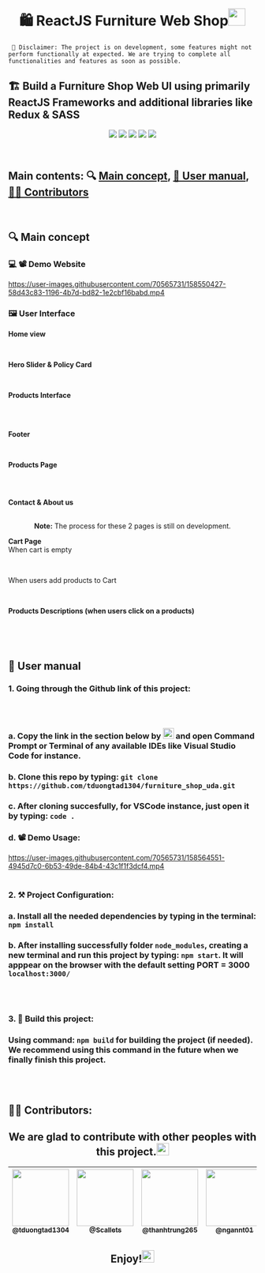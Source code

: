<h1 align="center"><b>🛍️ ReactJS Furniture Web Shop</b><img src="https://media.giphy.com/media/hvRJCLFzcasrR4ia7z/giphy.gif" width="35"></h1>

     📝 Disclaimer: The project is on development, some features might not perform functionally at expected. We are trying to complete all functionalities and features as soon as possible.

## 🏗️ Build a Furniture Shop Web UI using primarily ReactJS  Frameworks and additional libraries like Redux & SASS
<p align="center">
  <a href="https://www.reactjs.org/"><img src="https://img.shields.io/badge/React-20232A?style=for-the-badge&logo=react&logoColor=61DAFB"/></a>
    <a href="#"><img src="https://img.shields.io/badge/JavaScript-323330?style=for-the-badge&logo=javascript&logoColor=F7DF1E)"/></a>
    <a href="https://sass-lang.com/"><img src="https://img.shields.io/badge/Sass-CC6699?style=for-the-badge&logo=sass&logoColor=white"/></a>
    <a href="https://redux.js.org/"><img src="https://img.shields.io/badge/Redux-593D88?style=for-the-badge&logo=redux&logoColor=white"/></a>
    <a href="https://redux.js.org/"><img src="https://img.shields.io/badge/React_Router-CA4245?style=for-the-badge&logo=react-router&logoColor=white"/></a>
</p>
<br>

## Main contents: 🔍 [**Main concept**](https://github.com/tduongtad1304/furniture_shop_uda#main-concept), [**📕 User manual**](https://github.com/tduongtad1304/furniture_shop_uda#user-manual), [**💁‍♂️ Contributors**](https://github.com/tduongtad1304/furniture_shop_uda#contributors)
<br>

## 🔍 **Main concept**

### 💻 📽️ Demo Website

https://user-images.githubusercontent.com/70565731/158550427-58d43c83-1196-4b7d-bd82-1e2cbf16babd.mp4

### 🖼️ User Interface
<summary><b>Home view</b></summary>
  <br/>
  <p align="center">
    <a href="https://github.com/tduongtad1304"><img alt="" src="https://user-images.githubusercontent.com/70565731/158555177-92dbe15f-00d6-45fe-8b48-2a708360c188.png"/></a>
<br/>

<summary><b>Hero Slider & Policy Card</b></summary>
<br/>
  <p align="center">
    <a href="https://github.com/tduongtad1304"><img alt="" src="https://user-images.githubusercontent.com/70565731/158559646-47a0c0df-5e4f-41ec-a0d0-37d5ee8c8916.png"/></a>
<br/>

<summary><b>Products Interface</b></summary>
<br/>
  <p align="center">
    <a href="https://github.com/tduongtad1304"><img alt="" src="https://user-images.githubusercontent.com/70565731/158559790-76263664-a062-4167-9bef-28499841b0fb.png"/></a>
    <a href="https://github.com/tduongtad1304"><img alt="" src="https://user-images.githubusercontent.com/70565731/158559804-27354ae1-17a6-4ca9-874d-1aaa55ffe650.png"/></a>
    <a href="https://github.com/tduongtad1304"><img alt="" src="https://user-images.githubusercontent.com/70565731/158559815-35498fb6-85ce-4e9f-9f21-294bdf98f99f.png"/></a>
    <a href="https://github.com/tduongtad1304"><img alt="" src="https://user-images.githubusercontent.com/70565731/158559821-d58ee105-76f0-437a-b477-8e34a4258741.png"/></a>
    <a href="https://github.com/tduongtad1304"><img alt="" src="https://user-images.githubusercontent.com/70565731/158559831-1ddd67b6-fe0f-4438-9f19-ad213f6c4740.png"/></a>
<br/>

<summary><b>Footer</b></summary>
<br/>
  <p align="center">
    <a href="https://github.com/tduongtad1304"><img alt="" src="https://user-images.githubusercontent.com/70565731/158572156-e0853582-1353-4c8e-85bb-4b4859fbcac0.png"/></a>
<br/>

<summary><b>Products Page</b></summary>
<br/>
  <p align="center">
    <a href="https://github.com/tduongtad1304"><img alt="" src="https://user-images.githubusercontent.com/70565731/158560461-5562a2a5-ef3b-4c22-96ca-dcfb8cc67009.png"/></a>
  <p align="center">
    <a href="https://github.com/tduongtad1304"><img alt="" src="https://user-images.githubusercontent.com/70565731/158560480-43a748bd-e6e2-4072-b17f-b9dcf15aedd9.png"/></a>
<br/>

<summary><b>Contact & About us</b></summary>
<br/>
  <p align="center">
    <b>Note:</b> The process for these 2 pages is still on development.
<br/>

<summary><b>Cart Page</b></summary>
<summary><span>When cart is empty</b></span>
<br>
<br/>
  <p align="center">
    <a href="https://github.com/tduongtad1304"><img alt="" src="https://user-images.githubusercontent.com/70565731/158561335-5714ad95-33cf-4a70-bfb1-4c56d97f2470.png"/></a>
    <br>
<summary><span>When users add products to Cart</b></span>
<br>
<br/>
<p align="center">
    <a href="https://github.com/tduongtad1304"><img alt="" src="https://user-images.githubusercontent.com/70565731/158561614-1b768059-1d85-4a47-b82e-aa204028d871.png"/></a>
<br/>

<summary><b>Products Descriptions (when users click on a products)</b></summary>
<br/>
  <p align="center">
    <a href="https://github.com/tduongtad1304"><img alt="" src="https://user-images.githubusercontent.com/70565731/158561822-1a32f313-7090-4380-a51f-7903c80ff943.png"/></a>
    <br>
    <p align="center">
    <a href="https://github.com/tduongtad1304"><img alt="" src="https://user-images.githubusercontent.com/70565731/158561845-b8108253-858e-4d45-824d-a2dc89519572.png"/></a>
<br/>
<br>

## **📕 User manual**

### 1. Going through the Github link of this project:
<br>
<p align="center">
    <a href="https://github.com/tduongtad1304"><img alt="" src="https://user-images.githubusercontent.com/70565731/158562455-646003dd-7cb2-4c1a-9cbb-7c73eabf9485.png"/></a>
<br>

### a. Copy the link in the section below by <img src="https://user-images.githubusercontent.com/70565731/158563145-c2d324e4-8122-45e7-863e-5496b2e241bb.png" height="22px"> and open Command Prompt or Terminal of any available IDEs like Visual Studio Code for instance.

### b. Clone this repo by typing: ```git clone https://github.com/tduongtad1304/furniture_shop_uda.git```
### c. After cloning succesfully, for VSCode instance, just open it by typing: ```code .```

### d. 📽️ Demo Usage:
https://user-images.githubusercontent.com/70565731/158564551-4945d7c0-6b53-49de-84b4-43c1f1f3dcf4.mp4
<br></br>

### 2. ⚒️ Project Configuration:
### a. Install all the needed dependencies by typing in the terminal: ```npm install```
### b. After installing successfully folder ```node_modules```, creating a new terminal and run this project by typing: ```npm start```. It will apppear on the browser with the default setting PORT = 3000 ```localhost:3000/```

<br></br>

### 3. 🏢 Build this project:
### Using command: ```npm build``` for building the project (if needed). We recommend using this command in the future when we finally finish this project.
<br></br>

## **💁‍♂️ Contributors**:
### <h2 align="center"><b>We are glad to contribute with other peoples with this project.</b><img src="https://media.giphy.com/media/hvRJCLFzcasrR4ia7z/giphy.gif" width="25"></h2>

| [<img src="https://avatars.githubusercontent.com/u/70565731?v=4" width="115"><br><sub>@tduongtad1304</sub>](https://github.com/tduongtad1304) | [<img  src="https://avatars.githubusercontent.com/u/90086351?v=4" width="115"><br><sub>@Scallets</sub>](https://github.com/Scaletts) | [<img  src="https://avatars.githubusercontent.com/u/72735987?v=4" width="115"><br><sub>@thanhtrung265</sub>](https://github.com/thanhtrung265) | [<img  src="https://avatars.githubusercontent.com/u/70565685?v=4" width="115"><br><sub>@ngannt01</sub>](https://github.com/ngannt01) | [<img  src="https://avatars.githubusercontent.com/u/73017119?v=4" width="115"><br><sub>@vankiet2001</sub>](https://github.com/vankiet2001) |
| :---: |:---: | :---: | :---: | :---: |

<h2 align="center"><b>Enjoy!</b><img src="https://media.giphy.com/media/hvRJCLFzcasrR4ia7z/giphy.gif" width="25"></h2>